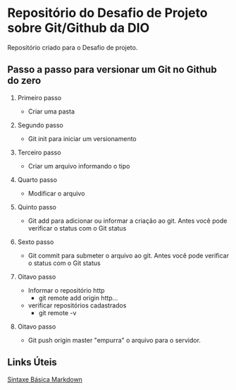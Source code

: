 # Repositório do Desafio de Projeto sobre Git/Github da DIO

Repositório criado para o Desafio de projeto.

## Passo a passo para versionar um Git no Github do zero

1. Primeiro passo
   - Criar uma pasta

2. Segundo passo
   - Git init para iniciar um versionamento

3. Terceiro passo
   - Criar um arquivo informando o tipo

4. Quarto passo
   - Modificar o arquivo

5. Quinto passo
   - Git add para adicionar ou informar a criação ao git. Antes você pode verificar o status com o Git status

6. Sexto passo
   - Git commit para submeter o arquivo ao git. Antes você pode verificar o status com o Git status

7. Oitavo passo
   - Informar o repositório http
     - git remote add origin http...
   - verificar repositórios cadastrados
     - git remote -v
8. Oitavo passo
   - Git push origin master "empurra" o arquivo para o servidor.

## Links Úteis

[Sintaxe Básica Markdown](https://www.markdownguide.org/getting-started/)
